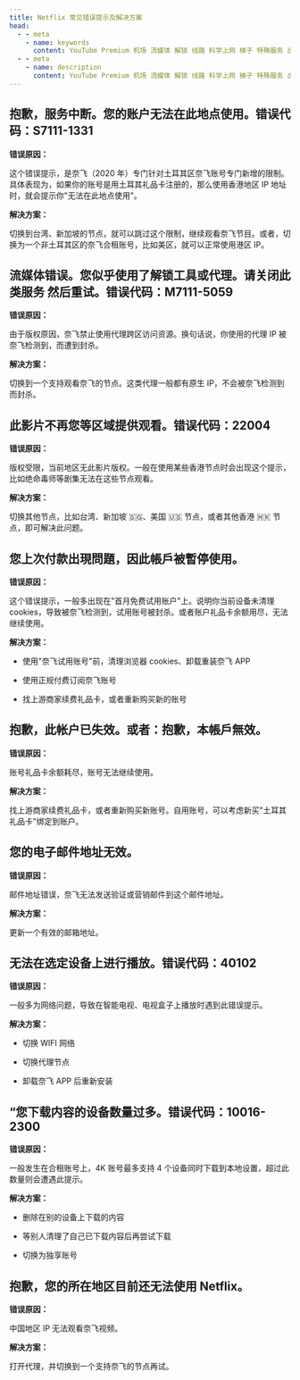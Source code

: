 ```yaml
---
title: Netflix 常见错误提示及解决方案
head:
  - - meta
    - name: keywords
      content: YouTube Premium 机场 流媒体 解锁 线路 科学上网 梯子 特殊服务 出国服务 奈飞 Netflix 迪士尼 YouTube 油管 hulu FlyingBird Bridge the Wise HBO Max Spotify 奈飞小铺 蜜糖商店 银河录像局
  - - meta
    - name: description
      content: YouTube Premium 机场 流媒体 解锁 线路 科学上网 梯子 特殊服务 出国服务 奈飞 Netflix 迪士尼 YouTube 油管 hulu FlyingBird Bridge the Wise HBO Max Spotify 奈飞小铺 蜜糖商店 银河录像局
---
```


## 抱歉，服务中断。您的账户无法在此地点使用。错误代码：S7111-1331

**错误原因：**

这个错误提示，是奈飞（2020 年）专门针对土耳其区奈飞账号专门新增的限制。具体表现为，如果你的账号是用土耳其礼品卡注册的，那么使用香港地区 IP 地址时，就会提示你"无法在此地点使用"。

**解决方案：**

切换到台湾、新加坡的节点，就可以跳过这个限制，继续观看奈飞节目。或者，切换为一个非土耳其区的奈飞合租账号，比如美区，就可以正常使用港区 IP。

## 流媒体错误。您似乎使用了解锁工具或代理。请关闭此类服务 然后重试。错误代码：M7111-5059

**错误原因：**

由于版权原因，奈飞禁止使用代理跨区访问资源。换句话说，你使用的代理 IP 被奈飞检测到，而遭到封杀。

**解决方案：**

切换到一个支持观看奈飞的节点。这类代理一般都有原生 IP，不会被奈飞检测到而封杀。

## 此影片不再您等区域提供观看。错误代码：22004

**错误原因：**

版权受限，当前地区无此影片版权。一般在使用某些香港节点时会出现这个提示，比如绝命毒师等剧集无法在这些节点观看。

**解决方案：**

切换其他节点，比如台湾、新加坡 🇸🇬、美国 🇺🇸 节点，或者其他香港 🇭🇰 节点，即可解决此问题。

## 您上次付款出現問題，因此帳戶被暫停使用。

**错误原因：**

这个错误提示，一般多出现在"首月免费试用账户"上。说明你当前设备未清理 cookies，导致被奈飞检测到，试用账号被封杀。或者账户礼品卡余额用尽，无法继续使用。

**解决方案：**

- 使用"奈飞试用账号"前，清理浏览器 cookies、卸载重装奈飞 APP

- 使用正规付费订阅奈飞账号

- 找上游商家续费礼品卡，或者重新购买新的账号

## 抱歉，此帐户已失效。或者：抱歉，本帳戶無效。

**错误原因：**

账号礼品卡余额耗尽，账号无法继续使用。

**解决方案：**

找上游商家续费礼品卡，或者重新购买新账号。自用账号，可以考虑新买"土耳其礼品卡"绑定到账户。

## 您的电子邮件地址无效。

**错误原因：**

邮件地址错误，奈飞无法发送验证或营销邮件到这个邮件地址。

**解决方案：**

更新一个有效的邮箱地址。

## 无法在选定设备上进行播放。错误代码：40102

**错误原因：**

一般多为网络问题，导致在智能电视、电视盒子上播放时遇到此错误提示。

**解决方案：**

- 切换 WIFI 网络

- 切换代理节点

- 卸载奈飞 APP 后重新安装

## “您下载内容的设备数量过多。错误代码：10016-2300

**错误原因：**

一般发生在合租账号上，4K 账号最多支持 4 个设备同时下载到本地设置，超过此数量则会遭遇此提示。

**解决方案：**

- 删除在别的设备上下载的内容

- 等别人清理了自己已下载内容后再尝试下载

- 切换为独享账号

## 抱歉，您的所在地区目前还无法使用 Netflix。

**错误原因：**

中国地区 IP 无法观看奈飞视频。

**解决方案：**

打开代理，并切换到一个支持奈飞的节点再试。
